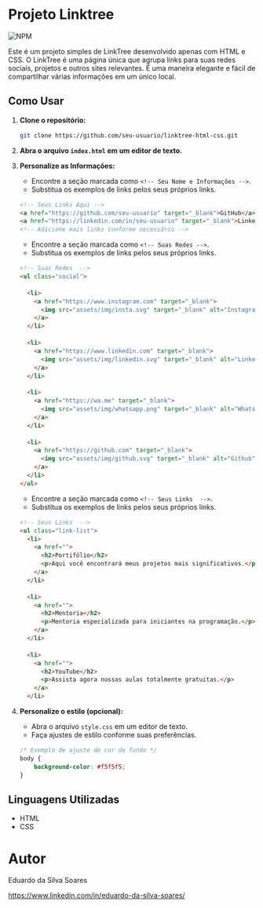 # Projeto Linktree
![NPM](https://img.shields.io/npm/l/:https://github.com/eduardossoares/linktree-project/blob/main/LICENSE)

Este é um projeto simples de LinkTree desenvolvido apenas com HTML e CSS. O LinkTree é uma página única que agrupa links para suas redes sociais, projetos e outros sites relevantes. É uma maneira elegante e fácil de compartilhar várias informações em um único local.

## Como Usar

1. **Clone o repositório:**

    ```bash
    git clone https://github.com/seu-usuario/linktree-html-css.git
    ```

2. **Abra o arquivo `index.html` em um editor de texto.**

3. **Personalize as Informações:**

   - Encontre a seção marcada como `<!-- Seu Nome e Informações -->`.
   - Substitua os exemplos de links pelos seus próprios links.

    ```html
    <!-- Seus Links Aqui -->
    <a href="https://github.com/seu-usuario" target="_blank">GitHub</a>  
    <a href="https://linkedin.com/in/seu-usuario" target="_blank">LinkedIn</a>  
    <!-- Adicione mais links conforme necessário -->
    ```

   - Encontre a seção marcada como `<!-- Suas Redes -->`.
   - Substitua os exemplos de links pelos seus próprios links.

    ```html
    <!-- Suas Redes  -->
    <ul class="social">

      <li>
        <a href="https://www.instagram.com" target="_blank">
          <img src="assets/img/insta.svg" target="_blank" alt="Instagram">
        </a>
      </li>

      <li>
        <a href="https://www.linkedin.com" target="_blank">
          <img src="assets/img/linkedin.svg" target="_blank" alt="Linkedin">
        </a>
      </li>

      <li>
        <a href="https://wa.me" target="_blank">
          <img src="assets/img/whatsapp.png" target="_blank" alt="Whatsapp">
        </a>
      </li>

      <li>
        <a href="https://github.com" target="_blank">
          <img src="assets/img/github.svg" target="_blank" alt="Github">
        </a>
      </li>
    </ul>
    ```

   - Encontre a seção marcada como `<!-- Seus Links  -->`.
   - Substitua os exemplos de links pelos seus próprios links.

    ```html
    <!-- Seus Links  -->
    <ul class="link-list">
      <li>
        <a href="">
          <h2>Portifólio</h2>
          <p>Aqui você encontrará meus projetos mais significativos.</p>
        </a>
      </li>

      <li>
        <a href="">
          <h2>Mentoria</h2>
          <p>Mentoria especializada para iniciantes na programação.</p>
        </a>
      </li>

      <li>
        <a href="">
          <h2>YouTube</h2>
          <p>Assista agora nossas aulas totalmente gratuitas.</p>
        </a>
      </li>
    ```
4. **Personalize o estilo (opcional):**

   - Abra o arquivo `style.css` em um editor de texto.
   - Faça ajustes de estilo conforme suas preferências.

    ```css
    /* Exemplo de ajuste de cor de fundo */
    body {
        background-color: #f5f5f5;
    }
    ```
## Linguagens Utilizadas

- HTML
- CSS

# Autor

Eduardo da Silva Soares

https://www.linkedin.com/in/eduardo-da-silva-soares/
